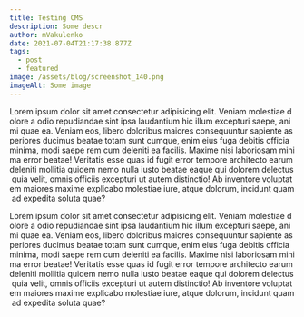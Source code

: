 ```yaml
---
title: Testing CMS
description: Some descr
author: mVakulenko
date: 2021-07-04T21:17:38.877Z
tags:
  - post
  - featured
image: /assets/blog/screenshot_140.png
imageAlt: Some image
---
```

Lorem ipsum dolor sit amet consectetur adipisicing elit. Veniam molestiae dolore a odio repudiandae sint ipsa laudantium hic illum excepturi saepe, animi quae ea. Veniam eos, libero doloribus maiores consequuntur sapiente asperiores ducimus beatae totam sunt cumque, enim eius fuga debitis officia minima, modi saepe rem cum deleniti ea facilis. Maxime nisi laboriosam minima error beatae! Veritatis esse quas id fugit error tempore architecto earum deleniti mollitia quidem nemo nulla iusto beatae eaque qui dolorem delectus quia velit, omnis officiis excepturi ut autem distinctio! Ab inventore voluptatem maiores maxime explicabo molestiae iure, atque dolorum, incidunt quam ad expedita soluta quae?

Lorem ipsum dolor sit amet consectetur adipisicing elit. Veniam molestiae dolore a odio repudiandae sint ipsa laudantium hic illum excepturi saepe, animi quae ea. Veniam eos, libero doloribus maiores consequuntur sapiente asperiores ducimus beatae totam sunt cumque, enim eius fuga debitis officia minima, modi saepe rem cum deleniti ea facilis. Maxime nisi laboriosam minima error beatae! Veritatis esse quas id fugit error tempore architecto earum deleniti mollitia quidem nemo nulla iusto beatae eaque qui dolorem delectus quia velit, omnis officiis excepturi ut autem distinctio! Ab inventore voluptatem maiores maxime explicabo molestiae iure, atque dolorum, incidunt quam ad expedita soluta quae?